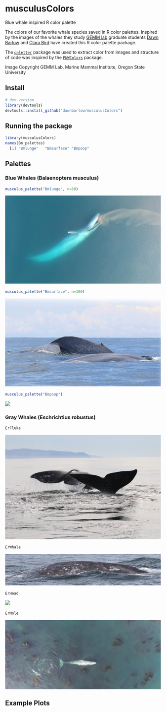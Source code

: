 # musculusColors
Blue whale inspired R color palette

The colors of our favorite whale species saved in R color palettes. Inspired by the images of the whales they study [GEMM lab](https://mmi.oregonstate.edu/gemm-lab) graduate students [Dawn Barlow](https://github.com/dawnbarlow) and [Clara Bird](https://github.com/cbirdferrer) have created this R color palette package.



The [`paletter`](http://www.milanor.net/blog/build-color-palette-from-image-with-paletter/) package was used to extract color from images and structure of code was inspired by the [`PNWColors`](https://github.com/jakelawlor/PNWColors) package.

Image Copyright GEMM Lab, Marine Mammal Institute, Oregon State University

## Install
```r
# dev version
library(devtools)
devtools::install_github("dawnbarlow/musculusColors")
```

## Running the package
```r
library(musculusColors)
names(Bm_palettes)
  [1] "Bmlunge"   "Bmsurface" "Bmpoop"
```

## Palettes

### Blue Whales (Balaenoptera musculus)

```r
musculus_palette("Bmlunge", n=50)
```
<img src="Images/Bm_lunge.jpg">

```r
musculus_palette("Bmsurface", n=100)
```
<img src="Images/Bm_surface.jpg/">

```r
musculus_palette("Bmpoop")
```
<img src="Images/Bm_poop.jpg/">

### Gray Whales (Eschrichtius robustus)
```r
ErFluke
```
<img src="Images/Er_flukes.jpg">

```r
ErWhale
```
<img src="Images/Er_whale.jpg">

```r
ErHead
```
<img src="Images/Er_submerged.JPG">

```r
ErMole
```
<img src="Images/Er_mole.jpg">

## Example Plots
